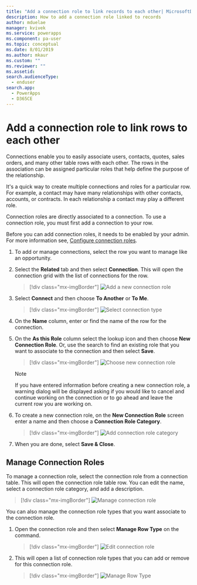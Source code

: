 ```yaml
---
title: "Add a connection role to link records to each other| MicrosoftDocs"
description: How to add a connection role linked to records
author: mduelae
manager: kvivek
ms.service: powerapps
ms.component: pa-user
ms.topic: conceptual
ms.date: 8/01/2019
ms.author: mkaur
ms.custom: ""
ms.reviewer: ""
ms.assetid: 
search.audienceType: 
  - enduser
search.app: 
  - PowerApps
  - D365CE
---
```

# Add a connection role to link rows to each other

Connections enable you to easily associate users, contacts, quotes, sales orders, and many other table rows with each other. The rows in the association can be assigned particular roles that help define the purpose of the relationship.

It's a quick way to create multiple connections and roles for a particular row. For example, a contact may have many relationships with other contacts, accounts, or contracts. In each relationship a contact may play a different role.

Connection roles are directly associated to a connection. To use a connection role, you must first add a connection to your row.

Before you can add connection roles, it needs to be enabled by your admin. For more information see, [Configure connection roles](https://docs.microsoft.com/powerapps/maker/data-platform//configure-connection-roles).

1. To add or manage connections, select the row you want to manage like an opportunity.  
2. Select the **Related** tab and then select **Connection**. This will open the connection grid with the list of connections for the row.

    > [!div class="mx-imgBorder"]
    > ![Add a new connection role](media/connection1.png "Add a new connection role") 

3. Select **Connect** and then choose **To Another** or **To Me**.

    > [!div class="mx-imgBorder"]
    > ![Select connection type](media/connection2.png "Select connection type") 
  
4. On the **Name** column, enter or find the name of the row for the connection.

5. On the **As this Role** column select the lookup icon and then choose **New Connection Role**. Or, use the search to find an existing role that you want to associate to the connection and then select **Save**.

    > [!div class="mx-imgBorder"]
    > ![Choose new connection role](media/connection3.png "Choose new connection role")  

    > [!NOTE]
    > If you have entered information before creating a new connection role, a warning dialog will be displayed asking if you would like to cancel and continue working on the connection or to go ahead and leave the current row you are working on.

6. To create a new connection role, on the **New Connection Role** screen enter a name and then choose a **Connection Role Category**.

    > [!div class="mx-imgBorder"]
    >  ![Add connection role category](media/connection4.png "Add connection role category") 

7. When you are done, select **Save & Close**.

  
## Manage Connection Roles

To manage a connection role, select  the connection role from a connection table. This will open the connection role table row.  You can edit the name, select a connection role category, and add a description.


   > [!div class="mx-imgBorder"]
   > ![Manage connection role](media/connection7.png "Manage connection role") 
  
You can also manage the connection role types that you want associate to the connection role.

1. Open the connection role and then select **Manage Row Type** on the command. 

    > [!div class="mx-imgBorder"]
    > ![Edit connection role](media/connection5.png "Editconnection role") 
  

2. This will open a list of connection role types that you can add or remove for this connection role.

    > [!div class="mx-imgBorder"]
    > ![Manage Row Type](media/connection6.png "Manage Row Type") 


